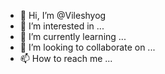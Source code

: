 - 👋 Hi, I’m @Vileshyog
- 👀 I’m interested in ...
- 🌱 I’m currently learning ...
- 💞️ I’m looking to collaborate on ...
- 📫 How to reach me ...

<!---
Vileshyog/Vileshyog is a ✨ special ✨ repository because its `README.md` (this file) appears on your GitHub profile.
You can click the Preview link to take a look at your changes.
--->
